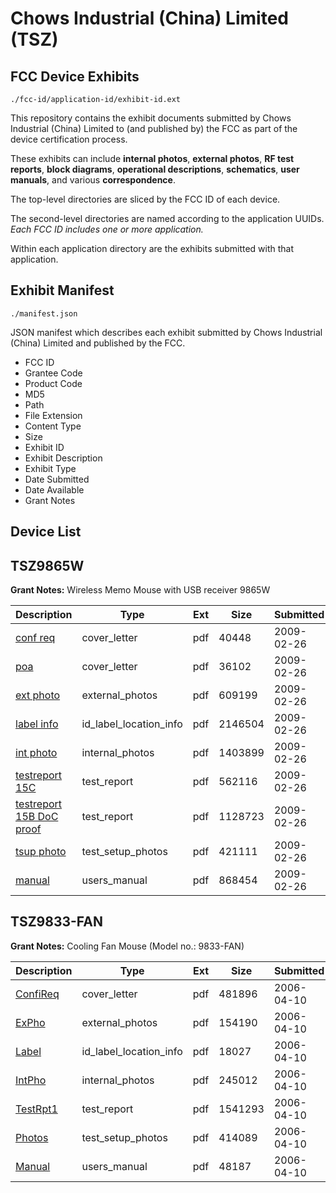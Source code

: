 # Chows Industrial (China) Limited (TSZ)
## FCC Device Exhibits

```
./fcc-id/application-id/exhibit-id.ext
```

This repository contains the exhibit documents submitted by Chows Industrial (China) Limited to (and published by) the FCC as part of the device certification process.

These exhibits can include **internal photos**, **external photos**, **RF test reports**, **block diagrams**, **operational descriptions**, **schematics**, **user manuals**, and various **correspondence**.

The top-level directories are sliced by the FCC ID of each device.

The second-level directories are named according to the application UUIDs. *Each FCC ID includes one or more application.*

Within each application directory are the exhibits submitted with that application. 

## Exhibit Manifest

```
./manifest.json
```

JSON manifest which describes each exhibit submitted by Chows Industrial (China) Limited and published by the FCC.

- FCC ID
- Grantee Code
- Product Code
- MD5
- Path
- File Extension
- Content Type
- Size
- Exhibit ID
- Exhibit Description
- Exhibit Type
- Date Submitted
- Date Available
- Grant Notes

## Device List
## TSZ9865W
**Grant Notes:** Wireless Memo Mouse with USB receiver 9865W

| Description | Type | Ext | Size | Submitted | Available |
| ----------- | ---- | --- | ---- | --------- | --------- |
| [conf req](TSZ9865W/6a6f3e43153358685fdd58c309677949/1073002.pdf) | cover_letter | pdf | 40448 | 2009-02-26 | 2009-02-26 |
| [poa](TSZ9865W/6a6f3e43153358685fdd58c309677949/1073003.pdf) | cover_letter | pdf | 36102 | 2009-02-26 | 2009-02-26 |
| [ext photo](TSZ9865W/6a6f3e43153358685fdd58c309677949/1073004.pdf) | external_photos | pdf | 609199 | 2009-02-26 | 2009-02-26 |
| [label info](TSZ9865W/6a6f3e43153358685fdd58c309677949/1073006.pdf) | id_label_location_info | pdf | 2146504 | 2009-02-26 | 2009-02-26 |
| [int photo](TSZ9865W/6a6f3e43153358685fdd58c309677949/1073005.pdf) | internal_photos | pdf | 1403899 | 2009-02-26 | 2009-02-26 |
| [testreport 15C](TSZ9865W/6a6f3e43153358685fdd58c309677949/1073007.pdf) | test_report | pdf | 562116 | 2009-02-26 | 2009-02-26 |
| [testreport 15B DoC proof](TSZ9865W/6a6f3e43153358685fdd58c309677949/1073010.pdf) | test_report | pdf | 1128723 | 2009-02-26 | 2009-02-26 |
| [tsup photo](TSZ9865W/6a6f3e43153358685fdd58c309677949/1073008.pdf) | test_setup_photos | pdf | 421111 | 2009-02-26 | 2009-02-26 |
| [manual](TSZ9865W/6a6f3e43153358685fdd58c309677949/1073009.pdf) | users_manual | pdf | 868454 | 2009-02-26 | 2009-02-26 |
## TSZ9833-FAN
**Grant Notes:** Cooling Fan Mouse (Model no.: 9833-FAN)

| Description | Type | Ext | Size | Submitted | Available |
| ----------- | ---- | --- | ---- | --------- | --------- |
| [ConfiReq](TSZ9833-FAN/6fd7ca3f888c7e6c226122222cc939c6/645439.pdf) | cover_letter | pdf | 481896 | 2006-04-10 | 2006-04-10 |
| [ExPho](TSZ9833-FAN/6fd7ca3f888c7e6c226122222cc939c6/645440.pdf) | external_photos | pdf | 154190 | 2006-04-10 | 2006-04-10 |
| [Label](TSZ9833-FAN/6fd7ca3f888c7e6c226122222cc939c6/645442.pdf) | id_label_location_info | pdf | 18027 | 2006-04-10 | 2006-04-10 |
| [IntPho](TSZ9833-FAN/6fd7ca3f888c7e6c226122222cc939c6/645441.pdf) | internal_photos | pdf | 245012 | 2006-04-10 | 2006-04-10 |
| [TestRpt1](TSZ9833-FAN/6fd7ca3f888c7e6c226122222cc939c6/645445.pdf) | test_report | pdf | 1541293 | 2006-04-10 | 2006-04-10 |
| [Photos](TSZ9833-FAN/6fd7ca3f888c7e6c226122222cc939c6/645446.pdf) | test_setup_photos | pdf | 414089 | 2006-04-10 | 2006-04-10 |
| [Manual](TSZ9833-FAN/6fd7ca3f888c7e6c226122222cc939c6/645447.pdf) | users_manual | pdf | 48187 | 2006-04-10 | 2006-04-10 |
